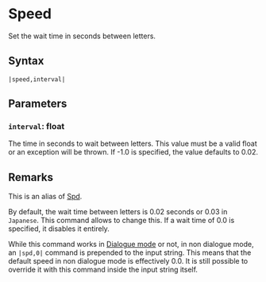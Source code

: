 # Speed

Set the wait time in seconds between letters.

## Syntax

````
|speed,interval|
````

## Parameters

### `interval`:  float

The time in seconds to wait between letters. This value must be a valid float or an exception will be thrown. If -1.0 is specified, the value defaults to 0.02.

## Remarks

This is an alias of [Spd](Spd.md).

By default, the wait time between letters is 0.02 seconds or 0.03 in `Japanese`. This command allows to change this. If a wait time of 0.0 is specified, it disables it entirely.

While this command works in [Dialogue mode](../../Dialogue%20mode.md) or not, in non dialogue mode, an `|spd,0|` command is prepended to the input string. This means that the default speed in non dialogue mode is effectively 0.0. It is still possible to override it with this command inside the input string itself.
